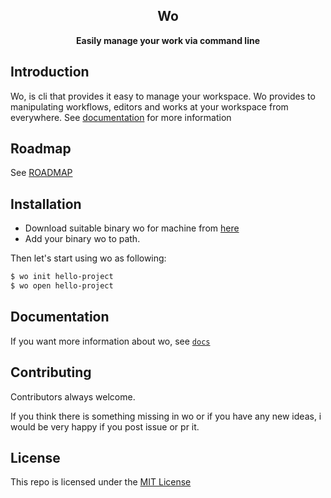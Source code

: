 <div align="center">
    <h2><strong> Wo </strong></h2>
    <p><strong>Easily manage your work via command line</strong></p>
</div>

## Introduction

Wo, is cli that provides it easy to manage your workspace. Wo provides to manipulating workflows,
editors and works at your workspace from everywhere. 
See [documentation](docs/get_started.md) for more information

## Roadmap

See [ROADMAP](./ROADMAP.md)

## Installation

- Download suitable binary wo for machine from [here](https://github.com/ali-furkan/wo/releases)
- Add your binary wo to path.

Then let's start using wo as following:

```bash
$ wo init hello-project
$ wo open hello-project 
```

## Documentation
If you want more information about wo, see [`docs`](docs/get_started.md)

## Contributing
Contributors always welcome.

If you think there is something missing in wo or if you have any new ideas, i would be very happy if you post issue or pr it.

## License

This repo is licensed under the [MIT License](LICENSE)
